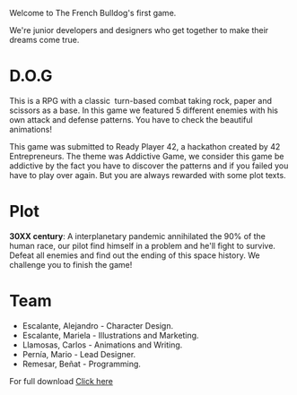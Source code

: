 <p class="text-justify">Welcome to The French Bulldog's first game.</p>
<p class="text-justify">We're junior developers and designers who get together to make their dreams come true.</p>
<h1 class="text-center">D.O.G</h1>
<p class="text-justify">This is a RPG with&nbsp;a classic&nbsp; turn-based combat taking rock, paper and scissors as a base. In this game we featured 5 different enemies with his own attack and defense patterns. You have to check the beautiful animations!</p>
<p class="text-justify">This game was submitted to Ready Player 42, a hackathon created by <span class="SemanticString css-1s27hyf">42 Entrepreneurs. The theme was Addictive Game, we consider this game be addictive by the fact you have to discover the patterns and if you failed you have to play over again. But you are always rewarded with some plot texts.&nbsp;</span></p>
<h1 class="text-center">Plot</h1>
<p></p>
<p class="text-justify"><strong>30XX century</strong>: A interplanetary pandemic annihilated the 90% of the human race, our pilot find himself in a problem and he'll fight to survive. Defeat all enemies and find out the ending of this space history. We challenge you to finish the game!</p>
<h1 class="text-center"></h1>
<h1 class="text-center">Team</h1>
<ul><li>Escalante, Alejandro - Character Design.</li>
<li>Escalante, Mariela - Illustrations and Marketing.</li>
<li>Llamosas, Carlos - Animations and Writing.</li>
<li>Pernía, Mario - Lead Designer.</li>
<li>Remesar, Beñat - Programming.</li></ul>

For full download <a href="https://thefrenchbulldog.itch.io/dog">Click here</a>
